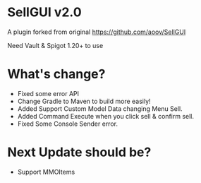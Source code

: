 # SellGUI v2.0
A plugin forked from original https://github.com/aoov/SellGUI

Need Vault & Spigot 1.20+ to use
# What's change?
+ Fixed some error API
+ Change Gradle to Maven to build more easily!
+ Added Support Custom Model Data changing Menu Sell.
+ Added Command Execute when you click sell & confirm sell.
+ Fixed Some Console Sender error.
# Next Update should be?
+ Support MMOItems
